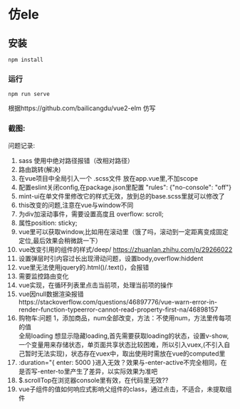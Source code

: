 # 仿ele

## 安装
```
npm install
```   

### 运行
```
npm run serve
```
根据https://github.com/bailicangdu/vue2-elm  仿写  
### 截图:
问题记录:   
1. sass 使用中绝对路径报错（改相对路径）  
2. 路由跳转(解决)
3. 在vue项目中全局引入一个 .scss文件 放在app.vue里,不加scope  
4. 配置eslint关闭config,在package.json里配置 "rules": {"no-console": "off"}  
5. mint-ui在单文件里修改它的样式无效，放到总的base.scss里就可以修改了  
6. this改变的问题,注意在vue与window不同  
7. 为div加滚动事件，需要设置高度且 overflow: scroll;  
8. 属性position: sticky;  
9. vue里可以获取window,比如用在滚动里（饿了吗，滚动到一定距离变成固定定位,最后效果会稍微跳一下）
10. vue改变引用的组件的样式/deep/ https://zhuanlan.zhihu.com/p/29266022  
11. 设置弹层时引内容过长出现滑动问题，设置body,overflow:hiddent  
12.  vue里无法使用jquery的.html()/.text()，会报错  
13. 需要监控路由变化   
14. vue实现，在循环列表里点击当前项，处理当前项的操作  
15. vue因null数据渲染报错https://stackoverflow.com/questions/46897776/vue-warn-error-in-render-function-typeerror-cannot-read-property-first-na/46898157  
16. 购物车:问题 1，添加商品，num全部改变，方法：不使用num，方法里传每项的值   
全局loading 想显示隐藏loading,首先需要获取loading的状态，设置v-show,一个变量用来存储状态，单页面共享状态比较困难，所以引入vuex,(不引入自己暂时无法实现)，状态存在vuex中，取出使用时需放在vue的computed里
17. :duration="{ enter: 5000 }进入无效？效果与-enter-active不完全相同，在是否写-enter-to里产生了差异，以实际效果为准吧  
18. $.scrollTop在浏览器console里有效，在代码里无效??  
19. vue子组件的值如何响应式影响父组件的class，通过点击，不适合，未提取组件
